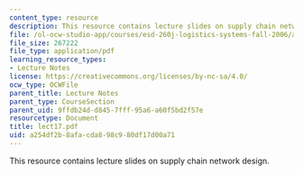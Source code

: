 ```yaml
---
content_type: resource
description: This resource contains lecture slides on supply chain network design.
file: /ol-ocw-studio-app/courses/esd-260j-logistics-systems-fall-2006/a254df2b8afacda898c980df17d00a71_lect17.pdf
file_size: 267222
file_type: application/pdf
learning_resource_types:
- Lecture Notes
license: https://creativecommons.org/licenses/by-nc-sa/4.0/
ocw_type: OCWFile
parent_title: Lecture Notes
parent_type: CourseSection
parent_uid: 9ffdb24d-d845-7fff-95a6-a60f5bd2f57e
resourcetype: Document
title: lect17.pdf
uid: a254df2b-8afa-cda8-98c9-80df17d00a71
---
```

This resource contains lecture slides on supply chain network design.